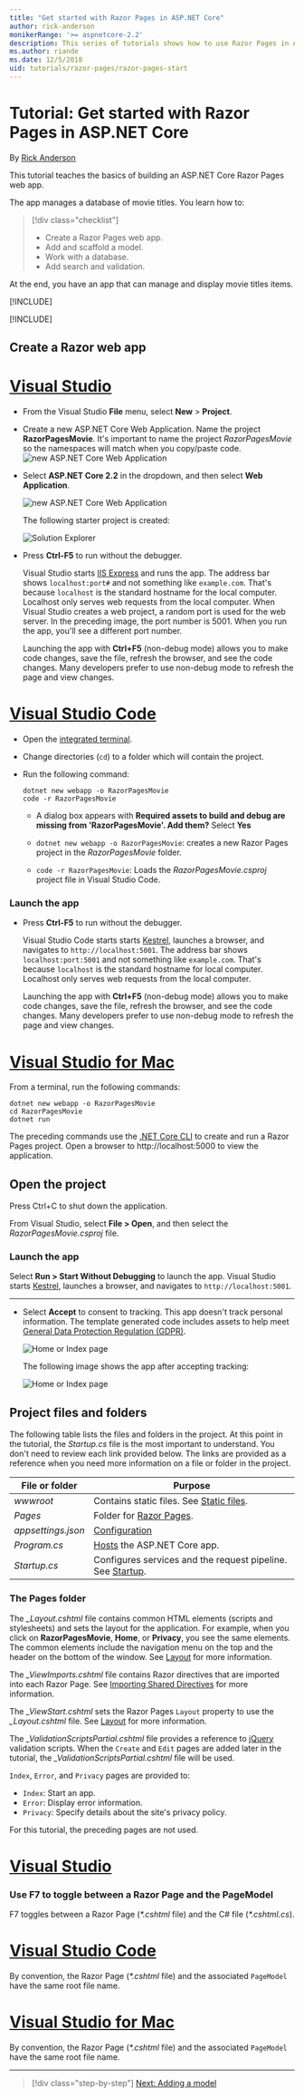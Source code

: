 ```yaml
---
title: "Get started with Razor Pages in ASP.NET Core"
author: rick-anderson
monikerRange: '>= aspnetcore-2.2'
description: This series of tutorials shows how to use Razor Pages in ASP.NET Core. Learn how to create a model, generate code for Razor pages, use Entity Framework Core and SQL Server for data access, add search functionality, add input validation, and use migrations to update the model.
ms.author: riande
ms.date: 12/5/2018
uid: tutorials/razor-pages/razor-pages-start
---
```

# Tutorial: Get started with Razor Pages in ASP.NET Core

By [Rick Anderson](https://twitter.com/RickAndMSFT)

This tutorial teaches the basics of building an ASP.NET Core Razor Pages web app.

The app manages a database of movie titles. You learn how to:

> [!div class="checklist"]
> * Create a Razor Pages web app.
> * Add and scaffold a model.
> * Work with a database.
> * Add search and validation.

At the end, you have an app that can manage and display movie titles items.

[!INCLUDE[](~/includes/rp/download.md)]

[!INCLUDE[](~/includes/net-core-prereqs-all-2.2.md)]

## Create a Razor web app

# [Visual Studio](#tab/visual-studio)

* From the Visual Studio **File** menu, select **New** > **Project**.
* Create a new ASP.NET Core Web Application. Name the project **RazorPagesMovie**. It's important to name the project *RazorPagesMovie* so the namespaces will match when you copy/paste code.
 ![new ASP.NET Core Web Application](razor-pages-start/_static/np_2.1.png)

* Select **ASP.NET Core 2.2** in the dropdown, and then select **Web Application**.

  ![new ASP.NET Core Web Application](razor-pages-start/_static/np_2_2.2.png)

  The following starter project is created:

  ![Solution Explorer](razor-pages-start/_static/se2.2.png)

* Press **Ctrl-F5** to run without the debugger.

  Visual Studio starts [IIS Express](/iis/extensions/introduction-to-iis-express/iis-express-overview) and runs the app. The address bar shows `localhost:port#` and not something like `example.com`. That's because `localhost` is the standard hostname for the local computer. Localhost only serves web requests from the local computer. When Visual Studio creates a web project, a random port is used for the web server. In the preceding image, the port number is 5001. When you run the app, you'll see a different port number.

  Launching the app with **Ctrl+F5** (non-debug mode) allows you to make code changes, save the file, refresh the browser, and see the code changes. Many developers prefer to use non-debug mode to refresh the page and view changes.

# [Visual Studio Code](#tab/visual-studio-code)

* Open the [integrated terminal](https://code.visualstudio.com/docs/editor/integrated-terminal).
* Change directories (`cd`) to a folder which will contain the project.
* Run the following command:

   ```console
   dotnet new webapp -o RazorPagesMovie
   code -r RazorPagesMovie
   ```

  * A dialog box appears with **Required assets to build and debug are missing from 'RazorPagesMovie'. Add them?**  Select **Yes**

  * `dotnet new webapp -o RazorPagesMovie`: creates a new Razor Pages project in the *RazorPagesMovie* folder.
  * `code -r RazorPagesMovie`: Loads the *RazorPagesMovie.csproj* project file in Visual Studio Code.

### Launch the app

* Press **Ctrl-F5** to run without the debugger.

  Visual Studio Code starts starts [Kestrel](xref:fundamentals/servers/kestrel), launches a browser, and navigates to `http://localhost:5001`. The address bar shows `localhost:port:5001` and not something like `example.com`. That's because `localhost` is the standard hostname for  local computer. Localhost only serves web requests from the local computer.

  Launching the app with **Ctrl+F5** (non-debug mode) allows you to make code changes, save the file, refresh the browser, and see the code changes. Many developers prefer to use non-debug mode to refresh the page and view changes.

# [Visual Studio for Mac](#tab/visual-studio-mac)

From a terminal, run the following commands:

<!-- TODO: update these instruction once mac support 2.2 projects -->

```console
dotnet new webapp -o RazorPagesMovie
cd RazorPagesMovie
dotnet run
```

The preceding commands use the [.NET Core CLI](/dotnet/core/tools/dotnet) to create and run a Razor Pages project. Open a browser to http://localhost:5000 to view the application.

## Open the project

Press Ctrl+C to shut down the application.

From Visual Studio, select **File > Open**, and then select the *RazorPagesMovie.csproj* file.

### Launch the app

Select **Run > Start Without Debugging** to launch the app. Visual Studio starts [Kestrel](xref:fundamentals/servers/kestrel), launches a browser, and navigates to `http://localhost:5001`.

<!-- End of VS tabs -->

---

* Select **Accept** to consent to tracking. This app doesn't track personal information. The template generated code includes assets to help meet [General Data Protection Regulation (GDPR)](xref:security/gdpr).

  ![Home or Index page](razor-pages-start/_static/homeGDPR2.2.png)

  The following image shows the app after accepting tracking:

  ![Home or Index page](razor-pages-start/_static/home2.2.png)

## Project files and folders

The following table lists the files and folders in the project. At this point in the tutorial, the *Startup.cs* file is the most important to understand. You don't need to review each link provided below. The links are provided as a reference when you need more information on a file or folder in the project.

| File or folder              | Purpose |
| ----------------- | ------------ |
| *wwwroot* | Contains static files. See [Static files](xref:fundamentals/static-files). |
| *Pages* | Folder for [Razor Pages](xref:razor-pages/index). |
| *appsettings.json* | [Configuration](xref:fundamentals/configuration/index) |
| *Program.cs* | [Hosts](xref:fundamentals/host/index) the ASP.NET Core app.|
| *Startup.cs* | Configures services and the request pipeline. See [Startup](xref:fundamentals/startup).|

### The Pages folder

The *_Layout.cshtml* file contains common HTML elements (scripts and stylesheets) and sets the layout for the application. For example, when you click on **RazorPagesMovie**, **Home**, or **Privacy**, you see the same elements. The common elements include the navigation menu on the top and the header on the bottom of the window. See [Layout](xref:mvc/views/layout) for more information.

The *_ViewImports.cshtml* file contains Razor directives that are imported into each Razor Page. See [Importing Shared Directives](xref:mvc/views/layout#importing-shared-directives) for more information.

The *_ViewStart.cshtml* sets the Razor Pages `Layout` property to use the *_Layout.cshtml* file. See [Layout](xref:mvc/views/layout) for more information.

The *_ValidationScriptsPartial.cshtml* file provides a reference to [jQuery](https://jquery.com/) validation scripts. When the `Create` and `Edit` pages are added later in the tutorial, the *_ValidationScriptsPartial.cshtml* file will be used.

`Index`, `Error`, and `Privacy` pages are provided to:

* `Index`: Start an app.
* `Error`: Display error information.
* `Privacy`: Specify details about the site's privacy policy.

For this tutorial, the preceding pages are not used.

# [Visual Studio](#tab/visual-studio)

<a name="f7"></a>
### Use F7 to toggle between a Razor Page and the PageModel

F7 toggles between a Razor Page (*\*.cshtml* file) and the C# file (*\*.cshtml.cs*).

# [Visual Studio Code](#tab/visual-studio-code)

<!-- TODO review  Need something in these tabs -->

By convention, the Razor Page (*\*.cshtml* file) and the associated `PageModel` have the same root file name.

# [Visual Studio for Mac](#tab/visual-studio-mac)

By convention, the Razor Page (*\*.cshtml* file) and the associated `PageModel` have the same root file name.

---

> [!div class="step-by-step"]
> [Next: Adding a model](xref:tutorials/razor-pages/model)
